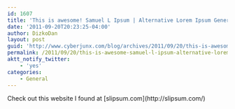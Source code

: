 ```yaml
---
id: 1607
title: 'This is awesome! Samuel L Ipsum | Alternative Lorem Ipsum Generator'
date: '2011-09-20T20:23:25-04:00'
author: DizkoDan
layout: post
guid: 'http://www.cyberjunx.com/blog/archives/2011/09/20/this-is-awesome-samuel-l-ipsum-alternative-lorem-ipsum-generator/'
permalink: /2011/09/20/this-is-awesome-samuel-l-ipsum-alternative-lorem-ipsum-generator/
aktt_notify_twitter:
    - 'yes'
categories:
    - General
---
```


<div class="posterous_autopost"><div class="posterous_bookmarklet_entry"><div class="posterous_quote_citation"> Check out this website I found at [slipsum.com](http://slipsum.com/)</div></div></div>